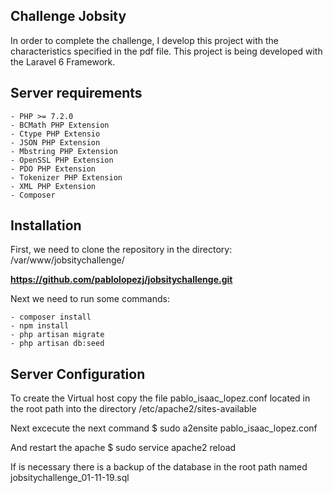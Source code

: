 
## Challenge Jobsity

In order to complete the challenge, I develop this project with the characteristics specified in the pdf file. This project is being developed with the Laravel 6 Framework.

## Server requirements
    - PHP >= 7.2.0
    - BCMath PHP Extension
    - Ctype PHP Extensio
    - JSON PHP Extension
    - Mbstring PHP Extension
    - OpenSSL PHP Extension
    - PDO PHP Extension
    - Tokenizer PHP Extension
    - XML PHP Extension
    - Composer


## Installation

First, we need to clone the repository in the directory: /var/www/jobsitychallenge/

 **https://github.com/pablolopezj/jobsitychallenge.git**

Next we need to run some commands:

    - composer install
    - npm install 
    - php artisan migrate
    - php artisan db:seed

 ## Server Configuration 

To create the Virtual host copy the file pablo_isaac_lopez.conf located in the root path into the directory /etc/apache2/sites-available

Next excecute the next command $ sudo a2ensite pablo_isaac_lopez.conf

And restart the apache $ sudo service apache2 reload

If is necessary there is a backup of the database in the root path named jobsitychallenge_01-11-19.sql